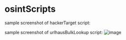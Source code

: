 # osintScripts

sample screenshot of hackerTarget script:


sample screenshot of urlhausBulkLookup script:
![image](https://user-images.githubusercontent.com/31395956/182917101-58464c32-a657-4a3f-b46f-6745018f060a.png)
